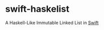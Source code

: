 swift-haskelist
===============

A Haskell-Like Immutable Linked List in [Swift]

[Swift]: https://developer.apple.com/swift/
